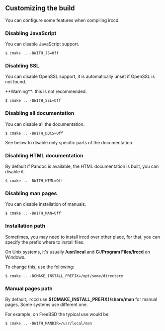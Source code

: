 ## Customizing the build

You can configure some features when compiling irccd.

### Disabling JavaScript

You can disable JavaScript support.

````nohighlight
$ cmake .. -DWITH_JS=Off
````

### Disabling SSL

You can disable OpenSSL support, it is automatically unset if OpenSSL is not found.

<div class="alert alert-warning" role="alert">
**Warning**: this is not recommended.
</div>

````nohighlight
$ cmake .. -DWITH_SSL=Off
````

### Disabling all documentation

You can disable all the documentation.

````nohighlight
$ cmake .. -DWITH_DOCS=Off
````

See below to disable only specific parts of the documentation.

### Disabling HTML documentation

By default if Pandoc is available, the HTML documentation is built, you can disable it.

````nohighlight
$ cmake .. -DWITH_HTML=Off
````

### Disabling man pages

You can disable installation of manuals.

````nohighlight
$ cmake .. -DWITH_MAN=Off
````

### Installation path

Sometimes, you may need to install irccd over other place, for that, you can
specify the prefix where to install files.

On Unix systems, it's usually **/usr/local** and **C:/Program Files/Irccd** on Windows.

To change this, use the following:

````nohighlight
$ cmake .. -DCMAKE_INSTALL_PREFIX=/opt/some/directory
````

### Manual pages path

By default, irccd use **${CMAKE_INSTALL_PREFIX}/share/man** for manual pages. Some systems use different one.

For example, on FreeBSD the typical use would be:

````nohighlight
$ cmake .. -DWITH_MANDIR=/usr/local/man
````
